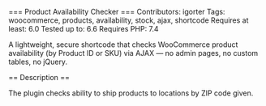 === Product Availability Checker ===
Contributors: igorter
Tags: woocommerce, products, availability, stock, ajax, shortcode
Requires at least: 6.0
Tested up to: 6.6
Requires PHP: 7.4

A lightweight, secure shortcode that checks WooCommerce product availability (by Product ID or SKU) via AJAX — no admin pages, no custom tables, no jQuery.

== Description ==

The plugin checks ability to ship products to locations by ZIP code given.